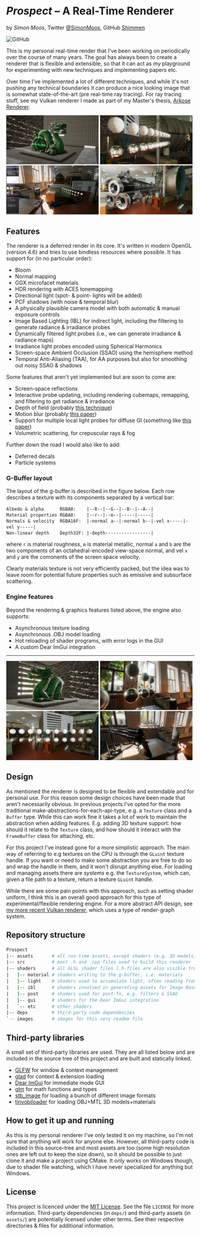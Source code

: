 # _**Prospect**_ – A Real-Time Renderer
by *Simon Moos*, Twitter [@SimonMoos](https://twitter.com/SimonMoos), GitHub [Shimmen](https://github.com/Shimmen/)

![GitHub](https://img.shields.io/github/license/Shimmen/Prospect.svg?style=for-the-badge)

This is my personal real-time render that I've been working on periodically over the course of many years. The goal has always been to create a renderer that is flexible and extensible, so that it can act as my playground for experimenting with new techniques and implementing papers etc.

Over time I've implemented a lot of different techniques, and while it's not pushing any technical boundaries it can produce a nice looking image that is somewhat state-of-the-art (pre real-time ray tracing). For ray tracing stuff, see my Vulkan renderer I made as part of my Master's thesis, [Arkose Renderer](https://github.com/Shimmen/ArkoseRenderer/).

<style>
.twocol {
    width: 49%;
}
</style>

<img src="images/dragon-in-room.png" class="twocol"></img>
<img src="images/materials.png" class="twocol"></img>
<img src="images/gui-showcase.png" class="twocol"></img>
<img src="images/revolver.png" class="twocol"></img>


## Features

The renderer is a deferred render in its core. It's written in modern OpenGL (version 4.6) and tries to use bindless resources where possible. It has support for (in no particular order):

 - Bloom
 - Normal mapping
 - GGX microfacet materials
 - HDR rendering with ACES tonemapping
 - Directional light (spot- & point- lights will be added)
 - PCF shadows (with noise & temporal blur)
 - A physically plausible camera model with both automatic & manual exposure controls
 - Image Based Lighting (IBL) for indirect light, including the filtering to generate radiance & irradiance probes
 - Dynamically filtered light probes (i.e., we can generate irradiance & radiance maps)
 - Irradiance light probes encoded using Spherical Harmonics
 - Screen-space Ambient Occlusion (SSAO) using the hemisphere method
 - Temporal Anti-Aliasing (TAA), for AA purposes but also for smoothing out noisy SSAO & shadows

Some features that aren't yet implemented but are soon to come are:
 - Screen-space reflections
 - Interactive probe updating, including rendering cubemaps, remapping, and filtering to get radiance & irradiance
 - Depth of field (probably [this technique](http://tuxedolabs.blogspot.com/2018/05/bokeh-depth-of-field-in-single-pass.html))
 - Motion blur (probably [this paper](https://casual-effects.com/research/Guertin2013MotionBlurReport/Guertin2013MotionBlur-small.pdf))
 - Support for multiple local light probes for diffuse GI (something like [this paper](https://research.nvidia.com/publication/real-time-global-illumination-using-precomputed-light-field-probes))
 - Volumetric scattering, for crepuscular rays & fog

Further down the road I would also like to add:
 - Deferred decals
 - Particle systems


### G-Buffer layout

The layout of the g-buffer is described in the figure below. Each row describes a texture with its components separated by a vertical bar:

```
Albedo & alpha      RGBA8:    |--R--|--G--|--B--|--A--|
Material properties RGBA8:    |--r--|--m--|-----|-----|
Normals & velocity  RGBA16F:  |-normal a--|-normal b--|-vel x-----|-vel y-----|
Non-linear depth    Depth32F: |-depth-----------------|
```

where `r` is material roughness, `m` is material metallic, normal `a` and `b` are the two components of an octahedral-encoded view-space normal, and vel `x` and `y` are the comonents of the screen space velocity.

Clearly materials texture is not very efficiently packed, but the idea was to leave room for potential future properties such as emissive and subsurface scattering.

### Engine features

Beyond the rendering & graphics features listed above, the engine also supports:

 - Asynchronous texture loading
 - Asynchronous .OBJ model loading
 - Hot reloading of shader programs, with error logs in the GUI
 - A custom Dear ImGui integration

---

<img src="images/dragon-in-room-2.png" class="twocol"></img>
<img src="images/spheres.png" class="twocol"></img>
<img src="images/materials-2.png" class="twocol"></img>
<img src="images/scene.png" class="twocol"></img>

## Design
As mentioned the renderer is designed to be flexible and extendable and for personal use. For this reason some design choices have been made that aren't necessarily obvious. In previous projects I've opted for the more traditional make-abstractions-for-each-api-type, e.g. a `Texture` class and a `Buffer` type. While this can work fine it takes a lot of work to maintain the abstraction when adding features. E.g. adding 3D texture support: how should it relate to the `Texture` class, and how should it interact with the `FrameBuffer` class for attaching, etc.

For this project I've instead gone for a more simplistic approach. The main way of referring to e.g textures on the CPU is through the `GLuint` texture handle. If you want or need to make some abstraction you are free to do so and wrap the handle in them, and it won't disrupt anything else. For loading and managing assets there are *systems* e.g. the `TextureSystem`, which can, given a file path to a texture, return a texture `GLuint` handle.

While there are some pain points with this approach, such as setting shader uniform, I think this is an overall good approach for this type of experimental/flexible rendering engine. For a more abstract API design, see [my more recent Vulkan renderer](https://github.com/Shimmen/ArkoseRenderer/), which uses a type of render-graph system.


## Repository structure

```bash
Prospect
|-- assets       # all run-time assets, except shaders (e.g. 3D models, images)
|-- src          # most .h and .cpp files used to build this renderer
|-- shaders      # all GLSL shader files (.h-files are also visible from C/C++)
|   |-- material # shaders writing to the g-buffer, i.e. materials
|   |-- light    # shaders used to accumulate light, often reading from the g-buffer
|   |-- ibl      # shaders involved in generating assets for Image Based Lighting (IBL)
|   |-- post     # shaders used for post-fx, e.g. filters & SSAO
|   |-- gui      # shaders for the Dear ImGui integration
|   `-- etc      # other shaders
|-- deps         # third-party code dependencies
`-- images       # images for this very readme file
```


## Third-party libraries
A small set of third-party libraries are used. They are all listed below and are included in the source tree of this project and are built and statically linked.

 - [GLFW](https://www.glfw.org/) for window & context management
 - [glad](https://github.com/Dav1dde/glad) for context & extension loading
 - [Dear ImGui](https://github.com/ocornut/imgui) for immediate mode GUI
 - [glm](https://glm.g-truc.net/0.9.9/index.html) for math functions and types
 - [stb_image](https://github.com/nothings/stb/blob/master/stb_image.h) for loading a bunch of different image formats
 - [tinyobjloader](https://github.com/syoyo/tinyobjloader) for loading OBJ+MTL 3D models+materials


## How to get it up and running
As this is my personal renderer I've only tested it on my machine, so I'm not sure that anything will work for anyone else. However, all third-party code is included in this source-tree and most assets are too (some high resolution ones are left out to keep the size down), so it should be possible to just clone it and make a project using CMake. It only works on Windows though, due to shader file watching, which I have never specialized for anything but Windows.


## License
This project is licenced under the [MIT License](https://choosealicense.com/licenses/mit/). See the file `LICENSE` for more information. Third-party dependencies (in `deps/`) and third-party assets (in `assets/`) are potentially licensed under other terms. See their respective directories & files for additional information.
